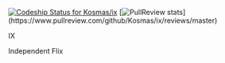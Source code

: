
[![Codeship Status for Kosmas/ix](https://codeship.com/projects/580f42c0-53f7-0132-36d5-6274f9eea671/status)](https://codeship.com/projects/49073)
[![PullReview stats](https://www.pullreview.com/github/Kosmas/ix/badges/master.svg?)](https://www.pullreview.com/github/Kosmas/ix/reviews/master)

IX

Independent Flix
